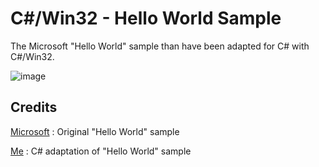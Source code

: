 # C#/Win32 - Hello World Sample

The Microsoft "Hello World" sample than have been adapted for C# with C#/Win32.

![image](https://user-images.githubusercontent.com/81994075/215278043-932ae6cc-03fa-49e0-b93c-2e5ac9d68a3e.png)


## Credits 
[Microsoft](https://github.com/microsoft) : Original "Hello World" sample

[Me](https://github.com/RaphMar2021) : C# adaptation of "Hello World" sample
